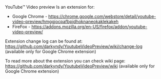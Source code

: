 YouTube&trade; Video preview
Is an extension for:
- Google Chrome - https://chrome.google.com/webstore/detail/youtube-video-preview/hmggjocpafbpjdhoknaneokaklekakeh
- FireFox - https://addons.mozilla.org/en-US/firefox/addon/youtube-video-preview/

Extension change log can be found at: https://github.com/darkyndy/YoutubeVideoPreview/wiki/change-log (available only for Google Chrome extension)

To read more about the extension you can check wiki page: https://github.com/darkyndy/YoutubeVideoPreview/wiki (available only for Google Chrome extension)